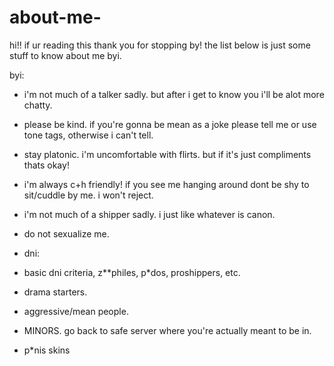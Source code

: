 # about-me-

hi!! if ur reading this thank you for stopping by! the list below is just some stuff to know about me byi.

byi:

- i'm not much of a talker sadly. but after i get to know you i'll be alot more chatty.
- please be kind. if you're gonna be mean as a joke please tell me or use tone tags, otherwise i can't tell.
- stay platonic. i'm uncomfortable with flirts. but if it's just compliments thats okay!
- i'm always c+h friendly! if you see me hanging around dont be shy to sit/cuddle by me. i won't reject.
- i'm not much of a shipper sadly. i just like whatever is canon. 
- do not sexualize me.

- dni:
  
- basic dni criteria, z**philes, p*dos, proshippers, etc.
- drama starters.
- aggressive/mean people.
- MINORS. go back to safe server where you're actually meant to be in.
- p*nis skins
